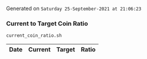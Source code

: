 Generated on `Saturday 25-September-2021 at 21:06:23`

### Current to Target Coin Ratio
`current_coin_ratio.sh`

Date|Current|Target|Ratio
---|---|---|---
